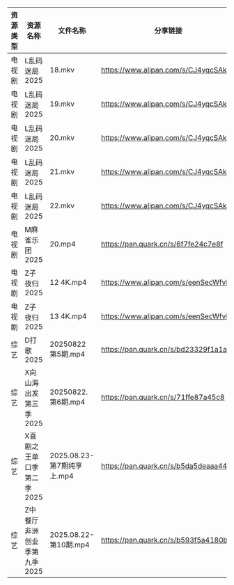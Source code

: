 | 资源类型 | 资源名称             | 文件名称                  | 分享链接                                 | 更新时间                |
| ---- | ---------------- | --------------------- | ------------------------------------ | ------------------- |
| 电视剧  | L乱码迷局2025        | 18.mkv                | https://www.alipan.com/s/CJ4yqcSAku1 | 2025-08-23 00:00:36 |
| 电视剧  | L乱码迷局2025        | 19.mkv                | https://www.alipan.com/s/CJ4yqcSAku1 | 2025-08-23 00:00:35 |
| 电视剧  | L乱码迷局2025        | 20.mkv                | https://www.alipan.com/s/CJ4yqcSAku1 | 2025-08-23 00:00:34 |
| 电视剧  | L乱码迷局2025        | 21.mkv                | https://www.alipan.com/s/CJ4yqcSAku1 | 2025-08-23 00:00:34 |
| 电视剧  | L乱码迷局2025        | 22.mkv                | https://www.alipan.com/s/CJ4yqcSAku1 | 2025-08-23 00:00:33 |
| 电视剧  | M麻雀乐团2025        | 20.mp4                | https://pan.quark.cn/s/6f7fe24c7e8f  | 2025-08-23 01:21:31 |
| 电视剧  | Z子夜归2025         | 12 4K.mp4             | https://www.alipan.com/s/eenSecWfvhF | 2025-08-23 10:01:26 |
| 电视剧  | Z子夜归2025         | 13 4K.mp4             | https://www.alipan.com/s/eenSecWfvhF | 2025-08-23 10:01:25 |
| 综艺   | D打歌2025          | 20250822 第5期.mp4      | https://pan.quark.cn/s/bd23329f1a1a  | 2025-08-23 10:32:36 |
| 综艺   | X向山海出发第三季2025    | 20250822.第6期.mp4      | https://pan.quark.cn/s/71ffe87a45c8  | 2025-08-23 10:35:40 |
| 综艺   | X喜剧之王单口季第二季2025  | 2025.08.23-第7期纯享上.mp4 | https://pan.quark.cn/s/b5da5deaaa44  | 2025-08-23 01:37:01 |
| 综艺   | Z中餐厅非洲创业季第九季2025 | 2025.08.22-第10期.mp4   | https://pan.quark.cn/s/b593f5a4180b  | 2025-08-23 01:37:39 |
